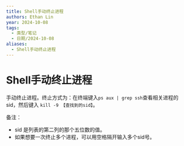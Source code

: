 ```yaml
---
title: Shell手动终止进程
authors: Ethan Lin
year: 2024-10-08
tags:
  - 类型/笔记
  - 日期/2024-10-08
aliases:
  - Shell手动终止进程
---
```

# Shell手动终止进程



手动终止进程。终止方式为：在终端键入`ps aux | grep ssh`查看相关进程的 sid，然后键入
`kill -9 【查找到的sid】`。

备注：
- sid 是列表的第二列的那个五位数的值。
- 如果想要一次终止多个进程，可以用空格隔开输入多个sid号。
